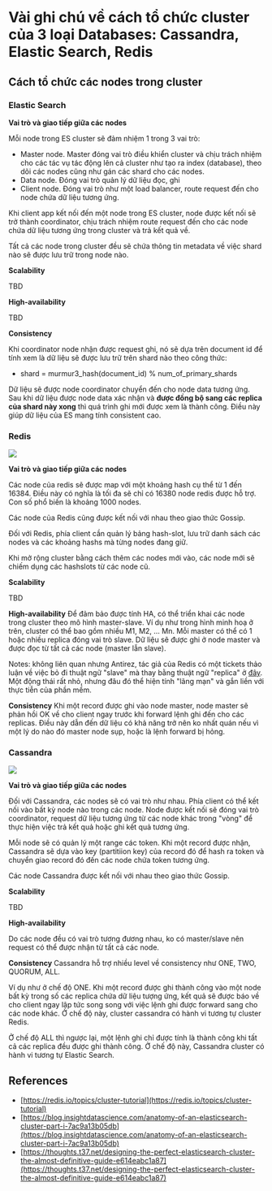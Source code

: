 # Vài ghi chú về cách tổ chức cluster của 3 loại Databases: Cassandra, Elastic Search, Redis

## Cách tổ chức các nodes trong cluster

### Elastic Search

**Vai trò và giao tiếp giữa các nodes**

Mỗi node trong ES cluster sẽ đảm nhiệm 1 trong 3 vai trò:
- Master node. Master đóng vai trò điều khiển cluster và chịu trách nhiệm cho các tác vụ tác động lên cả cluster như tạo ra index (database), theo dõi các nodes cũng như gán các shard cho các nodes. 
- Data node. Đóng vai trò quản lý dữ liệu đọc, ghi
- Client node. Đóng vai trò như một load balancer, route request đến cho node chứa dữ liệu tương ứng.

Khi client app kết nối đến một node trong ES cluster, node được kết nối sẽ trở thành coordinator, chịu trách nhiệm route request đến cho các node chứa dữ liệu tương ứng trong cluster và trả kết quả về.

Tất cả các node trong cluster đều sẽ chứa thông tin metadata về việc shard nào sẽ được lưu trữ trong node nào. 

**Scalability**

TBD

**High-availability**

TBD

**Consistency**

Khi coordinator node nhận được request ghi, nó sẽ dựa trên document id để tính xem là dữ liệu sẽ được lưu trữ trên shard nào theo công thức:
- shard = murmur3_hash(document_id) % num_of_primary_shards

Dữ liệu sẽ được node coordinator chuyển đến cho node data tương ứng. Sau khi dữ liệu được node data xác nhận và **được đồng bộ sang các replica của shard này xong** thì quá trình ghi mới được xem là thành công. Điều này giúp dữ liệu của ES mang tính consistent cao.

### Redis
![](redis-cluster-architecture.png)

**Vai trò và giao tiếp giữa các nodes**

Các node của redis sẽ được map với một khoảng hash cụ thể từ 1 đến 16384. Điều này có nghĩa là tối đa sẽ chỉ có 16380 node redis được hỗ trợ. Con số phổ biến là khoảng 1000 nodes.

Các node của Redis cũng được kết nối với nhau theo giao thức Gossip.

Đối với Redis, phía client cần quản lý bảng hash-slot, lưu trữ danh sách các nodes và các khoảng hashs mà từng nodes đang giữ.

Khi mở rộng cluster bằng cách thêm các nodes mới vào, các node mới sẽ chiếm dụng các hashslots từ các node cũ.

**Scalability**

TBD

**High-availability**
Để đảm bảo được tính HA, có thể triển khai các node trong cluster theo mô hình master-slave. Ví dụ như trong hình minh hoạ ở trên, cluster có thể bao gồm nhiều M1, M2, ... Mn. Mỗi master có thể có 1 hoặc nhiều replica đóng vai trò slave. Dữ liệu sẽ được ghi ở node master và được đọc từ tất cả các node (master lẫn slave).

Notes: không liên quan nhưng Antirez, tác giả của Redis có một tickets thảo luận về việc bỏ đi thuật ngữ "slave" mà thay bằng thuật ngữ "replica" ở [đây](https://github.com/antirez/redis/issues/5335). Một động thái rất nhỏ, nhưng đâu đó thể hiện tính "lãng mạn" và gắn liền với thực tiễn của phần mềm.

**Consistency**
Khi một record được ghi vào node master, node master sẽ phản hồi OK về cho client ngay trước khi forward lệnh ghi đến cho các replicas. Điều này dẫn đến dữ liệu có khả năng trở nên ko nhất quán nếu vì một lý do nào đó master node sụp, hoặc là lệnh forward bị hỏng.

### Cassandra

![](Cassandra-Ring.jpg)

**Vai trò và giao tiếp giữa các nodes**

Đối với Cassandra, các nodes sẽ có vai trò như nhau. Phía client có thể kết nối vào bất kỳ node nào trong các node. Node được kết nối sẽ đóng vai trò coordinator, request dữ liệu tương ứng từ các node khác trong "vòng" để thực hiện việc trả kết quả hoặc ghi kết quả tương ứng.

Mỗi node sẽ có quản lý một range các token. Khi một record được nhận, Cassandra sẽ dựa vào key (partitiion key) của record đó để hash ra token và chuyển giao record đó đến các node chứa token tương ứng.

Các node Cassandra được kết nối với nhau theo giao thức Gossip.

**Scalability**

TBD

**High-availability**

Do các node đều có vai trò tương đương nhau, ko có master/slave nên request có thể được nhận từ tất cả các node. 

**Consistency**
Cassandra hỗ trợ nhiều level về consistency như ONE, TWO, QUORUM, ALL. 

Ví dụ như ở chế độ ONE. Khi một record được ghi thành công vào một node bất kỳ trong số các replica chứa dữ liệu tượng ứng, kết quả sẽ được báo về cho client ngay lập tức song song với việc lệnh ghi được forward sang cho các node khác. Ở chế độ này, cluster cassandra có hành vi tương tự cluster Redis.

Ở chế độ ALL thì ngược lại, một lệnh ghi chỉ được tính là thành công khi tất cả các replica đều được ghi thành công. Ở chế độ này, Cassandra cluster có hành vi tương tự Elastic Search.

## References

- [https://redis.io/topics/cluster-tutorial](https://redis.io/topics/cluster-tutorial)
- [https://blog.insightdatascience.com/anatomy-of-an-elasticsearch-cluster-part-i-7ac9a13b05db](https://blog.insightdatascience.com/anatomy-of-an-elasticsearch-cluster-part-i-7ac9a13b05db)
- [https://thoughts.t37.net/designing-the-perfect-elasticsearch-cluster-the-almost-definitive-guide-e614eabc1a87](https://thoughts.t37.net/designing-the-perfect-elasticsearch-cluster-the-almost-definitive-guide-e614eabc1a87)
